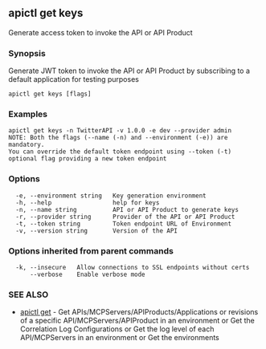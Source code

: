 ## apictl get keys

Generate access token to invoke the API or API Product

### Synopsis

Generate JWT token to invoke the API or API Product by subscribing to a default application for testing purposes

```
apictl get keys [flags]
```

### Examples

```
apictl get keys -n TwitterAPI -v 1.0.0 -e dev --provider admin
NOTE: Both the flags (--name (-n) and --environment (-e)) are mandatory.
You can override the default token endpoint using --token (-t) optional flag providing a new token endpoint
```

### Options

```
  -e, --environment string   Key generation environment
  -h, --help                 help for keys
  -n, --name string          API or API Product to generate keys
  -r, --provider string      Provider of the API or API Product
  -t, --token string         Token endpoint URL of Environment
  -v, --version string       Version of the API
```

### Options inherited from parent commands

```
  -k, --insecure   Allow connections to SSL endpoints without certs
      --verbose    Enable verbose mode
```

### SEE ALSO

* [apictl get](apictl_get.md)	 - Get APIs/MCPServers/APIProducts/Applications or revisions of a specific API/MCPServers/APIProduct in an environment or Get the Correlation Log Configurations or Get the log level of each API/MCPServers in an environment or Get the environments

